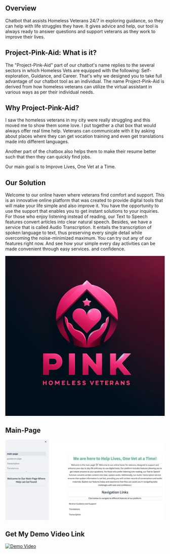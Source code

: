 
## Overview
Chatbot that assists Homeless Veterans 24/7 in exploring guidance, so they can help with life struggles they have. It gives advice and help, our tool is always ready to answer questions and support veterans as they work to improve their lives. 

## Project-Pink-Aid: What is it?
The "Project-Pink-Aid" part of our chatbot's name replies to the several sectors in which Homeless Vets are equipped with the following: Self-exploration, Guidance, and Career. That's why we designed you to take full advantage of our chatbot tool as an individual. The name Project-Pink-Aid is derived from how homeless veterans can utilize the virtual assistant in various ways as per their individual needs.

## Why Project-Pink-Aid? 

I saw the homeless veterans in my city were really struggling and this moved me to show them some love. I put together a chat box that would always offer real time help. Veterans can communicate with it by asking about places where they can get vocation training and even get translations made into different languages.

Another part of the chatbox also helps them to make their resume better such that then they can quickly find jobs.

Our main goal is to Improve Lives, One Vet at a Time. 

 

## Our Solution

Welcome to our online haven where veterans find comfort and support. This is an innovative online platform that was created to provide digital tools that will make your life simple and also improve it. You have the opportunity to use the support that enables you to get instant solutions to your inquiries. For those who enjoy listening instead of reading, our Text to Speech features convert articles into clear natural speech. Besides, we have a service that is called Audio Transcription. It entails the transcription of spoken language to text, thus preserving every single detail while overcoming the noise-minimized maximum. You can try out any of our features right now. And see how your simple every day activities can be made convenient through easy services. and confidence.

![alt text](LOGO.webp)

## Main-Page 
![alt text](image.png)



## Get My Demo Video Link
[![Demo Video](https://img.youtube.com/vi/LI7W1GFMf9M/0.jpg)](https://www.youtube.com/watch?v=LI7W1GFMf9M)